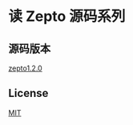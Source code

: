 # 读 Zepto 源码系列

## 源码版本

[zepto1.2.0](https://github.com/madrobby/zepto/tree/v1.2.0)

## License

[MIT](https://opensource.org/licenses/MIT)